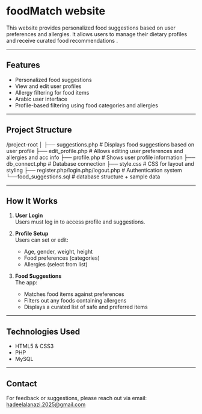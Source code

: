 # foodMatch website

This website provides personalized food suggestions based on user preferences and allergies. It allows users to manage their dietary profiles and receive curated food recommendations .

---

##  Features

-  Personalized food suggestions
-  View and edit user profiles
-  Allergy filtering for food items
-  Arabic user interface
-  Profile-based filtering using food categories and allergies

---

##  Project Structure

/project-root
│
├── suggestions.php # Displays food suggestions based on user profile
├── edit_profile.php # Allows editing user preferences and allergies and acc info 
├── profile.php # Shows user profile information
├── db_connect.php # Database connection 
├── style.css # CSS for layout and styling 
├── register.php/login.php/logout.php # Authentication system 
└──food_suggestions.sql # database structure + sample data

---

##  How It Works

1. **User Login**  
   Users must log in to access profile and suggestions.

2. **Profile Setup**  
   Users can set or edit:
   - Age, gender, weight, height
   - Food preferences (categories)
   - Allergies (select from list)

3. **Food Suggestions**  
   The app:
   - Matches food items against preferences
   - Filters out any foods containing allergens
   - Displays a curated list of safe and preferred items

---

## Technologies Used
- HTML5 & CSS3
- PHP
- MySQL

---

## Contact
For feedback or suggestions, please reach out via email: hadeelalanazi.2025@gmail.com

